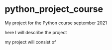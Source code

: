 # python_project_course
My project for the Python course september 2021

here I will describe the project

my project will consist of

